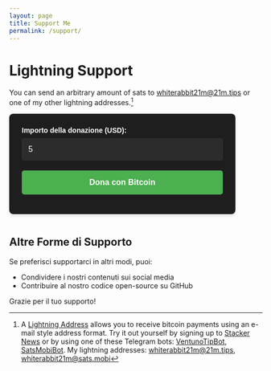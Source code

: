 ```yaml
---
layout: page
title: Support Me
permalink: /support/
---
```



# Lightning Support

You can send an arbitrary amount of sats to [whiterabbit21m@21m.tips][21mtips] or one of
my other lightning addresses.[^ln-addr]

[21mtips]: lightning:whiterabbit21m@21m.tips
[satsmobi]: lightning:whiterabbit21m@sats.mobi

[^ln-addr]: A [Lightning Address](https://lightningaddress.com/) allows you to receive bitcoin payments using an e-mail style address format. Try it out yourself by signing up to [Stacker News](https://stacker.news/r/whiterabbit21m) or by using one of these Telegram bots: [VentunoTipBot](https://t.me/VentunoTipBot), [SatsMobiBot](https://t.me/SatsMobiBot). My lightning addresses: [whiterabbit21m@21m.tips][21mtips], [whiterabbit21m@sats.mobi][satsmobi]

<form method="POST" action="https://btcpay.whiterabbit21m.com/api/v1/invoices" class="btcpay-form btcpay-form--block">
  <input type="hidden" name="storeId" value="ABCDEFGHILMNO" />
  <input type="hidden" name="checkoutDesc" value="Donazione per supportare il progetto" />
  <input type="hidden" name="browserRedirect" value="https://www.tuosito.com/grazie" />
  <input type="hidden" name="currency" value="USD" />
  
  <div class="form-group">
    <label for="btcpay-input-price">Importo della donazione (USD):</label>
    <input type="number" id="btcpay-input-price" name="price" value="5" min="1" step="1" class="form-control">
  </div>

  <button type="submit" class="cta-button">Dona con Bitcoin</button>
</form>

<style>
.btcpay-form {
  display: inline-block;
  padding: 25px;
  border-radius: 8px;
  background-color: #1E1E1E;
  color: #ffffff;
  font-family: Arial, sans-serif;
  max-width: 400px;
  width: 100%;
  box-shadow: 0 4px 6px rgba(0, 0, 0, 0.1);
}

.form-group {
  margin-bottom: 20px;
}

.form-group label {
  display: block;
  margin-bottom: 8px;
  font-weight: bold;
  color: #ffffff;
}

.form-control {
  width: 100%;
  padding: 12px;
  border: 1px solid #333;
  border-radius: 4px;
  background-color: #2C2C2C;
  color: #ffffff;
  font-size: 16px;
  transition: border-color 0.3s ease;
}

.form-control:focus {
  outline: none;
  border-color: #4CAF50;
}

.cta-button {
  display: inline-block;
  background-color: #4CAF50;
  color: #ffffff;
  padding: 15px 30px;
  border: none;
  border-radius: 5px;
  text-decoration: none;
  font-weight: bold;
  font-size: 16px;
  transition: background-color 0.3s ease, transform 0.2s ease;
  cursor: pointer;
  text-align: center;
  width: 100%;
}

.cta-button:hover, .cta-button:focus {
  background-color: #45a049;
  transform: translateY(-2px);
}

.cta-button:active {
  transform: translateY(0);
}

@media (max-width: 480px) {
  .btcpay-form {
    padding: 20px;
  }
  
  .cta-button {
    padding: 12px 24px;
  }
}
</style>

## Altre Forme di Supporto

Se preferisci supportarci in altri modi, puoi:

- Condividere i nostri contenuti sui social media
- Contribuire al nostro codice open-source su GitHub

Grazie per il tuo supporto!
